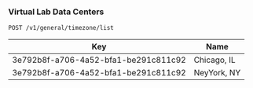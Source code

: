 ### Virtual Lab Data Centers


<api>`POST /v1/general/timezone/list`</api>

Key | Name
----|-----
3e792b8f-a706-4a52-bfa1-be291c811c92 | Chicago, IL
3e792b8f-a706-4a52-bfa1-be291c811c92 | NeyYork, NY